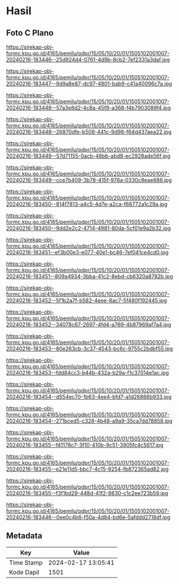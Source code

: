 # Hasil

## Foto C Plano

https://sirekap-obj-formc.kpu.go.id/4165/pemilu/pdpr/15/05/10/20/01/1505102001007-20240216-183446--25d924d4-0761-4d9b-8cb2-7ef2331a3daf.jpg

https://sirekap-obj-formc.kpu.go.id/4165/pemilu/pdpr/15/05/10/20/01/1505102001007-20240216-183447--9d9a8e87-dc97-4801-bab9-c41a40096c7a.jpg

https://sirekap-obj-formc.kpu.go.id/4165/pemilu/pdpr/15/05/10/20/01/1505102001007-20240216-183448--57a3e8d2-4c8a-45f9-a368-f4b7903089f4.jpg

https://sirekap-obj-formc.kpu.go.id/4165/pemilu/pdpr/15/05/10/20/01/1505102001007-20240216-183448--26870dfe-b508-441c-9d98-f64d437aea22.jpg

https://sirekap-obj-formc.kpu.go.id/4165/pemilu/pdpr/15/05/10/20/01/1505102001007-20240216-183449--57d71155-0acb-48bb-abd8-ec2928ade56f.jpg

https://sirekap-obj-formc.kpu.go.id/4165/pemilu/pdpr/15/05/10/20/01/1505102001007-20240216-183449--cce7b409-3b78-415f-978a-0330c8eae686.jpg

https://sirekap-obj-formc.kpu.go.id/4165/pemilu/pdpr/15/05/10/20/01/1505102001007-20240216-183450--814f7813-a4c5-4d7e-a2ca-f68772a1c29a.jpg

https://sirekap-obj-formc.kpu.go.id/4165/pemilu/pdpr/15/05/10/20/01/1505102001007-20240216-183450--9dd2e2c2-4714-4981-80da-5cf01e9a2b32.jpg

https://sirekap-obj-formc.kpu.go.id/4165/pemilu/pdpr/15/05/10/20/01/1505102001007-20240216-183451--ef3b00e3-e077-40e1-bc46-7ef041ce4cd0.jpg

https://sirekap-obj-formc.kpu.go.id/4165/pemilu/pdpr/15/05/10/20/01/1505102001007-20240216-183451--809a4934-3bba-41c2-8ebd-cb6320a8782b.jpg

https://sirekap-obj-formc.kpu.go.id/4165/pemilu/pdpr/15/05/10/20/01/1505102001007-20240216-183452--5f1b2a7f-b582-4eee-8ac7-5f480f192445.jpg

https://sirekap-obj-formc.kpu.go.id/4165/pemilu/pdpr/15/05/10/20/01/1505102001007-20240216-183452--34078c67-2697-4fd4-a769-4b87969af7a4.jpg

https://sirekap-obj-formc.kpu.go.id/4165/pemilu/pdpr/15/05/10/20/01/1505102001007-20240216-183453--80e263cb-3c37-4543-bc6c-9755c2bdbf55.jpg

https://sirekap-obj-formc.kpu.go.id/4165/pemilu/pdpr/15/05/10/20/01/1505102001007-20240216-183453--fdd84cc3-b44b-432a-b29a-f1c37014e1ac.jpg

https://sirekap-obj-formc.kpu.go.id/4165/pemilu/pdpr/15/05/10/20/01/1505102001007-20240216-183454--d554ec70-1b63-4ee4-bfd7-a1d26866b933.jpg

https://sirekap-obj-formc.kpu.go.id/4165/pemilu/pdpr/15/05/10/20/01/1505102001007-20240216-183454--271bced5-c328-4b48-a9a9-35ca7dd78858.jpg

https://sirekap-obj-formc.kpu.go.id/4165/pemilu/pdpr/15/05/10/20/01/1505102001007-20240216-183455--f41178c7-3f10-410b-9c51-3905fc4c5617.jpg

https://sirekap-obj-formc.kpu.go.id/4165/pemilu/pdpr/15/05/10/20/01/1505102001007-20240216-183455--e21e11d5-bbc7-4c15-9254-fb872365ad82.jpg

https://sirekap-obj-formc.kpu.go.id/4165/pemilu/pdpr/15/05/10/20/01/1505102001007-20240216-183455--f3f1bd29-448d-41f2-8630-c1c2ee723b59.jpg

https://sirekap-obj-formc.kpu.go.id/4165/pemilu/pdpr/15/05/10/20/01/1505102001007-20240216-183446--0ee0c4b6-f50a-4d84-bd6e-5afddd2718df.jpg


## Metadata

| Key        | Value               |
| ---------- | ------------------- |
| Time Stamp | 2024-02-17 13:05:41 |
| Kode Dapil | 1501                |



